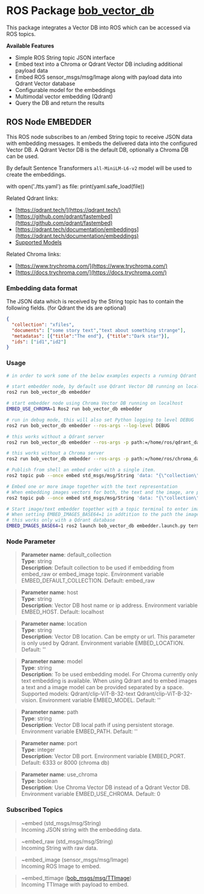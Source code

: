 # ROS Package [bob_vector_db](https://github.com/bob-ros2/bob_vector_db)

This package integrates a Vector DB into ROS which can be accessed via ROS topics.

**Available Features**

* Simple ROS String topic JSON interface
* Embed text into a Chroma or Qdrant Vector DB including additional payload data
* Embed ROS sensor_msgs/msg/Image
 along with payload data into Qdrant Vector database
* Configurable model for the embeddings
* Multimodal vector embedding (Qdrant)
* Query the DB and return the results

## ROS Node EMBEDDER

This ROS node subscribes to an /embed String topic to receive JSON data with 
embedding messages. It embeds the delivered data into the configured Vector DB. 
A Qdrant Vector DB is the default DB, optionally a Chroma DB can be used.

By default Sentence Transformers `all-MiniLM-L6-v2` model will be used to 
create the embeddings.

with open('./tts.yaml') as file:
    print(yaml.safe_load(file))


Related Qdrant links:
- [https://qdrant.tech/](https://qdrant.tech/)
- [https://github.com/qdrant/fastembed](https://github.com/qdrant/fastembed)
- [https://qdrant.tech/documentation/embeddings](https://qdrant.tech/documentation/embeddings)
- [Supported Models](https://qdrant.github.io/fastembed/examples/Supported_Models/#supported-text-embedding-models)

Related Chroma links:
- [https://www.trychroma.com/](https://www.trychroma.com/)
- [https://docs.trychroma.com/](https://docs.trychroma.com/)

### Embedding data format

The JSON data which is received by the String topic has to contain the 
following fields. (for Qdrant the ids are optional) 

```json
{
  "collection": "xfiles", 
  "documents": ["some story text","text about something strange"], 
  "metadatas": [{"title":"The end"}, {"title":"Dark star"}], 
  "ids": ["id1","id2"]
}
```

### Usage
```bash
# in order to work some of the below examples expects a running Qdrant or Chroma Vector DB

# start embedder node, by default use Qdrant Vector DB running on localhost
ros2 run bob_vector_db embedder

# start embedder node using Chroma Vector DB running on localhost
EMBED_USE_CHROMA=1 Ros2 run bob_vector_db embedder

# run in debug mode, this will also set Python logging to level DEBUG
ros2 run bob_vector_db embedder --ros-args --log-level DEBUG

# this works without a Qdrant server
ros2 run bob_vector_db embedder --ros-args -p path:=/home/ros/qdrant_data

# this works without a Chroma server
ros2 run bob_vector_db embedder --ros-args -p path:=/home/ros/chroma_data -p use_chroma:=true

# Publish from shell an embed order with a single item.
ros2 topic pub --once embed std_msgs/msg/String 'data: "{\"collection\":\"xfiles\", \"documents\":[\"Bobs ROS nodes are a collection of NLP and LLM tools for ROS\"], \"metadatas\": [{\"author\":\"bob\"}], \"ids\":[\"id1\"]}"'

# Embed one or more image together with the text representation
# When embedding images vectors for both, the text and the image, are produced and stored into the Qdrant DB
ros2 topic pub --once embed std_msgs/msg/String 'data: "{\"collection\":\"image_data\", \"documents\":[\"An animal from the animal farm in pink\"], \"images\": [\"/home/ros/ros2_ws/img/images/piglet.jpg\"], \"metadatas\": [{\"author\":\"bob\"}]}"'

# Start image/text embedder together with a topic terminal to enter image embed messages manually
# When setting EMBED_IMAGES_BASE64=1 in addtition to the path the image is stored in BASE64 format into payload key `image_base64`
# this works only with a Qdrant database
EMBED_IMAGES_BASE64=1 ros2 launch bob_vector_db embedder.launch.py terminal:=true
```

### Node Parameter

> **Parameter name**: default_collection\
> **Type**: string\
> **Description**: Default collection to be used if embedding from embed_raw or embed_image topic. Environment variable EMBED_DEFAULT_COLLECTION. Default: embed_raw

> **Parameter name**: host\
> **Type**: string\
> **Description**: Vector DB host name or ip address. Environment variable EMBED_HOST. Default: localhost

> **Parameter name**: location\
> **Type**: string\
> **Description**: Vector DB location. Can be empty or url. This parameter is only used by Qdrant. Environment variable EMBED_LOCATION. Default: ''

> **Parameter name**: model\
> **Type**: string\
> **Description**: To be used embedding model. For Chroma currently only text embedding is available. When using Qdrant and to embed images a text and a image model can be provided separated by a space. Supported models: Qdrant/clip-ViT-B-32-text Qdrant/clip-ViT-B-32-vision. Environment variable EMBED_MODEL. Default: ''

> **Parameter name**: path\
> **Type**: string\
> **Description**: Vector DB local path if using persistent storage. Environment variable EMBED_PATH. Default: ''

> **Parameter name**: port\
> **Type**: integer\
> **Description**: Vector DB port. Environment variable EMBED_PORT. Default: 6333 or 8000 (chroma db)

> **Parameter name**: use_chroma\
> **Type**: boolean\
> **Description**: Use Chroma Vector DB instead of a Qdrant Vector DB. Environment variable EMBED_USE_CHROMA. Default: 0

### Subscribed Topics

> ~embed (std_msgs/msg/String)\
Incoming JSON string with the embedding data.

> ~embed_raw (std_msgs/msg/String)\
Incoming String with raw data.

> ~embed_image (sensor_msgs/msg/Image)\
Incoming ROS Image to embed.

> ~embed_ttimage ([bob_msgs/msg/TTImage](https://github.com/bob-ros2/bob_msgs/blob/main/msg/TTImage.msg))\
Incoming TTImage with payload to embed.
